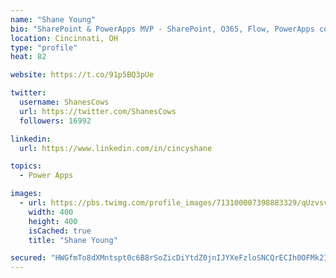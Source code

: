```yaml
---
name: "Shane Young"
bio: "SharePoint & PowerApps MVP - SharePoint, O365, Flow, PowerApps consulting? @PowerApps911 | Pure Snark? You found it."
location: Cincinnati, OH
type: "profile"
heat: 82

website: https://t.co/91p5BQ3pUe

twitter:
  username: ShanesCows
  url: https://twitter.com/ShanesCows
  followers: 16992

linkedin:
  url: https://www.linkedin.com/in/cincyshane

topics:
  - Power Apps

images:
  - url: https://pbs.twimg.com/profile_images/713100007398883329/qUzvsvQ3_400x400.jpg
    width: 400
    height: 400
    isCached: true
    title: "Shane Young"

secured: "HWGfmTo8dXMntspt0c6B8rSoZicDiYtdZ0jnIJYXeFzloSNCQrECIh0OFMk2IluOZMZzt05Hbxcnj1yMwgLIEb8W6dXITnLRl5+BTS5qCUCixq8TLHcs9esCe8LA6pYO5lTFqa8+hrugzPNN90FVDM/uiD87fL0sYpNekT2LJ5i8heaimAPQftJVRd4zQ3EKUjO2MG7Rr1XOmgH62axgVo6BGGBWt2/djXoNFEz9bSFRyg/ugexVsC80loKZYkUCy1d8Zn7rbuogslEqFUJzvzLWHSQiZAaiCiPFI0WmrF9JnPD0ZV4KP/QPBX0Z0uF3TF3mHh3t6s56rsPjCcbUhM6B+zF3azOD7PrQ/GXdInBim2tnzPzIoYBi258gOoocAsChqKVkAPd3zBd8Elq6c7lOO4JP9mPmzdYOZKP/apE=;3Iw/UOb4QkuvU68nxQSgKg=="
---
```


